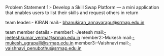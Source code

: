 Problem Statement 1:-
 Develop a Skill Swap Platform — a mini application that enables users to list their skills and 
request others in return 

team leader:- KIRAN
mail:- bhanukiran_annavarapu@srmap.edu.in

team member details:-
member1:-Jeetesh
mail:-jeeteshkumar_verma@srmap.edu.in
member2:-Mukesh 
mail:-mukesh_ugrapalli@srmap.edu.in
member3:-Vaishnavi
mail:-vaishnavi_penubothu@srmap.edu.in
